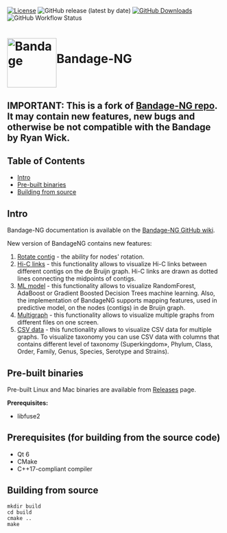 [![License](https://img.shields.io/badge/licence-GPLv3-blue)](https://www.gnu.org/licenses/gpl-3.0)
![GitHub release (latest by date)](https://img.shields.io/github/v/release/ctlab/BandageNG?include_prereleases)
[![GitHub Downloads](https://img.shields.io/github/downloads/ctlab/BandageNG/total.svg?style=social&logo=github&label=Download)](https://github.com/ctlab/BandageNG/releases)
![GitHub Workflow Status](https://img.shields.io/github/actions/workflow/status/ctlab/BandageNG/test.yml?branch=dev)

# <img src="http://rrwick.github.io/Bandage/images/logo.png" alt="Bandage" width="115" height="115" align="middle">Bandage-NG

## IMPORTANT: This is a fork of <a href="https://github.com/asl/BandageNG">Bandage-NG repo</a>. It may contain new features, new bugs and otherwise be not compatible with the Bandage by Ryan Wick.

## Table of Contents
* [Intro](https://github.com/ctlab/BandageNG#intro)
* [Pre-built binaries](https://github.com/ctlab/BandageNG/wiki#pre-built-binaries)
* [Building from source](https://github.com/ctlab/BandageNG/wiki#prerequisites-for-building-from-the-source-code)


## Intro
Bandage-NG documentation is available on the <a href="https://github.com/ctlab/BandageNG/wiki" target="_blank">Bandage-NG GitHub wiki</a>.

New version of BandageNG contains new features:
1. [Rotate contig](https://github.com/ctlab/BandageNG/wiki#contigs-rotation) - the ability for nodes' rotation.
2. [Hi-C links](https://github.com/ctlab/BandageNG/wiki#hi-c-links-visualization) - this functionality allows to visualize Hi-C links between different contigs on the de Bruijn graph. Hi-C links are drawn as dotted lines connecting the midpoints of contigs.
3. [ML model](https://github.com/ctlab/BandageNG/wiki#predictive-model-visualization) - this functionality allows to visualize RandomForest, AdaBoost or Gradient Boosted Decision Trees machine learning. Also, the implementation of BandageNG supports mapping features, used in predictive model, on the nodes (contigs) in de Bruijn graph.
4. [Multigraph](https://github.com/ctlab/BandageNG/wiki#multigraph-mode) - this functionality allows to visualize multiple graphs from different files on one screen.
5. [CSV data](https://github.com/ctlab/BandageNG/wiki#csv-data) - this functionality allows to visualize CSV data for multiple graphs. To visualize taxonomy you can use CSV data with columns that contains different level of taxonomy (Superkingdom», Phylum, Class, Order, Family, Genus, Species, Serotype and Strains).

## Pre-built binaries
Pre-built Linux and Mac binaries are available from [Releases](https://github.com/ctlab/BandageNG/releases) page.

**Prerequisites:**
* libfuse2

## Prerequisites (for building from the source code)
* Qt 6
* CMake
* C++17-compliant compiler

## Building from source
```shell
mkdir build
cd build
cmake ..
make
```
